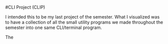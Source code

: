 #CLI Project (CLIP)

I intended this to be my last project of the semester. What I visualized was to have a collection of all the small utility programs we made throughout the semester into one same CLI/terminal program.

The 
